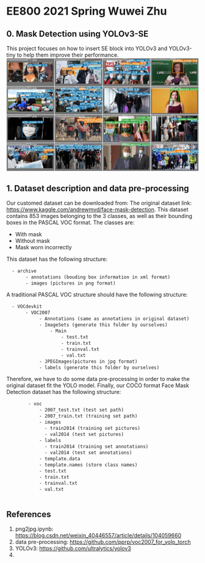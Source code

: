 # EE800 2021 Spring Wuwei Zhu
## 0. Mask Detection using YOLOv3-SE 
This project focuses on how to insert SE block into YOLOv3 and YOLOv3-tiny to help them improve their performance.
<img src="https://github.com/piggyjehong/yolov3/blob/main/Results/test_batch0_pred.jpg">

## 1. Dataset description and data pre-processing
Our customed dataset can be downloaded from: 
The original dataset link: <https://www.kaggle.com/andrewmvd/face-mask-detection>.
This dataset contains 853 images belonging to the 3 classes, as well as their bounding boxes in the PASCAL VOC format.
The classes are:

- With mask
- Without mask
- Mask worn incorrectly

This dataset has the following structure:
```
  - archive
       - annotations (bouding box information in xml format)
       - images (pictures in png format)
```
A traditional PASCAL VOC structure should have the following structure:
```
  - VOCdevkit
       - VOC2007
            - Annotations (same as annotations in original dataset)
            - ImageSets (generate this folder by ourselves)
                - Main
                    - test.txt
                    - train.txt
                    - trainval.txt
                    - val.txt
            - JPEGImages(pictures in jpg format)
            - labels (generate this folder by ourselves)
```
Therefore, we have to do some data pre-processing in order to make the original dataset fit the YOLO model.
Finally, our COCO format Face Mask Detection dataset has the following structure:
```
        - voc
            - 2007_test.txt (test set path)
            - 2007_train.txt (training set path)
            - images
              - train2014 (training set pictures)
              - val2014 (test set pictures)  
            - labels
              - train2014 (training set annotations)
              - val2014 (test set annotations)  
            - template.data
            - template.names (store class names)
            - test.txt
            - train.txt
            - trainval.txt
            - val.txt
           
```


## References
1. png2jpg.ipynb: <https://blog.csdn.net/weixin_40446557/article/details/104059660>
2. data pre-processing: <https://github.com/pprp/voc2007_for_yolo_torch>
3. YOLOv3: <https://github.com/ultralytics/yolov3>
4. 
